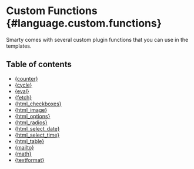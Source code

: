 Custom Functions {#language.custom.functions}
================

Smarty comes with several custom plugin functions that you can use in
the templates.

## Table of contents
- [{counter}](./language-custom-functions/language-function-counter.md)
- [{cycle}](./language-custom-functions/language.function.cycle.md)
- [{eval}](./language-custom-functions/language.function.eval.md)
- [{fetch}](./language-custom-functions/language.function.fetch.md)
- [{html_checkboxes}](./language-custom-functions/language.function.html.checkboxes.md)
- [{html_image}](./language-custom-functions/language.function.html.image.md)
- [{html_options}](./language-custom-functions/language.function.html.options.md)
- [{html_radios}](./language-custom-functions/language.function.html.radios.md)
- [{html_select_date}](./language-custom-functions/language.function.html.select.date.md)
- [{html_select_time}](./language-custom-functions/language.function.html.select.time.md)
- [{html_table}](./language-custom-functions/language.function.html.table.md)
- [{mailto}](./language-custom-functions/language.function.mailto.md)
- [{math}](./language-custom-functions/language.function.math.md)
- [{textformat}](./language-custom-functions/language.function.textformat.md)
